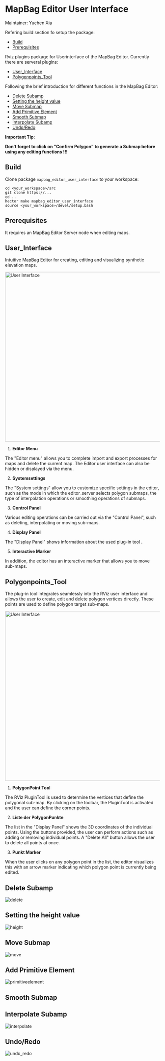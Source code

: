 # MapBag Editor User Interface
Maintainer: Yuchen Xia

Refering build section fo setup the package:
- [Build](#build)
- [Prerequisites](#prerequisites)

Rviz plugins package for Userinterface of the MapBag Editor. Currently there are serveral plugins:
- [User_Interface](#user_interface)
- [Polygonpoints_Tool](#polygonpoints_tool)

Following the brief introduction for different functions in the MapBag Editor:
- [Delete Subamp](#delete-subamp)
- [Setting the height value](#setting-the-height-value)
- [Move Submap](#move-submap)
- [Add Primitive Element](#add-primitive-element)
- [Smooth Submap](#smooth-submap)
- [Interpolate Subamp](#interpolate-subamp)
- [Undo/Redo](#undo/redo)

**Important Tip:**

**Don't forget to click on "Confirm Polygon" to generate a Submap before using any editing functions !!!**

## Build
Clone package `mapbag_editor_user_interface` to your workspace:

```
cd <your_workspace>/src
git clone https://...
cd ..
hector make mapbag_editor_user_interface
source <your_workspace>/devel/setup.bash
```
## Prerequisites
It requires an MapBag Editor Server node when editing maps.

## User_Interface
Intuitive MapBag Editor for creating, editing and visualizing synthetic elevation maps.

<img src="./doc/Userinterface.png" alt="User Interface" width="800" height="550">

1. __Editor Menu__

The "Editor menu" allows you to complete import and export processes for maps and delete the current map. 
The Editor user interface can also be hidden or displayed via the menu. 

2. __Systemsettings__

The "System settings" allow you to customize specific settings in the editor, such as the mode in which the editor_server selects polygon submaps, the type of interpolation operations or smoothing operations of submaps. 

3. __Control Panel__

Various editing operations can be carried out via the "Control Panel", such as deleting, interpolating or moving sub-maps. 

4. __Display Panel__

The "Display Panel" shows information about the used plug-in tool . 

5. __Interactive Marker__

In addition, the editor has an interactive marker that allows you to move sub-maps.

## Polygonpoints_Tool
The plug-in tool integrates seamlessly into the RViz user interface and allows the user to create, edit and delete polygon vertices directly. These points are used to define polygon target sub-maps. 

<img src="./doc/Plugin_tool.png" alt="User Interface" width="800" height="550">

1. __PolygonPoint Tool__

The RViz PluginTool is used to determine the vertices that define the polygonal sub-map.
By clicking on the toolbar, the PluginTool is activated and the user can define the corner points.

2. __Liste der PolygonPunkte__

The list in the "Display Panel" shows the 3D coordinates of the individual points. 
Using the buttons provided, the user can perform actions such as adding or removing individual points. 
A "Delete All" button allows the user to delete all points at once.

3. __Punkt Marker__

When the user clicks on any polygon point in the list, the editor visualizes this with an arrow marker indicating which polygon point is currently being edited.

## Delete Subamp
![delete](./doc/delete.gif)

## Setting the height value
![height](./doc/height.gif)

## Move Submap
![move](./doc/F-verschieben.gif)

## Add Primitive Element
![primitiveelement](./doc/Pri_Element.gif)

## Smooth Submap

## Interpolate Subamp
![interpolate](./doc/interpolation.gif)

## Undo/Redo
![undo_redo](./doc/redo_undo.gif)


